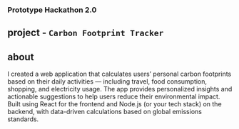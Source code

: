 ### Prototype Hackathon 2.0 

## project - `Carbon Footprint Tracker`

## about 
I created a web application that calculates users’ personal carbon footprints based on their daily activities — including travel, food consumption, shopping, and electricity usage.
The app provides personalized insights and actionable suggestions to help users reduce their environmental impact.
Built using React for the frontend and Node.js (or your tech stack) on the backend, with data-driven calculations based on global emissions standards.

